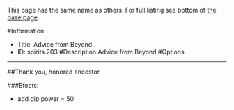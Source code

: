This page has the same name as others. For full listing see bottom of [the base page](advice_from_beyond.md).

#Information
 - Title: Advice from Beyond
 - ID: spirits.203
#Description
Advice from Beyond
#Options

___
##Thank you, honored ancestor.

###Efects:<ul><li>add dip power = 50</li></ul>
